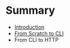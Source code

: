 # Summary

* [Introduction](README.md)
* [From Scratch to CLI](FromScratchToCli.md)
* From CLI to HTTP

